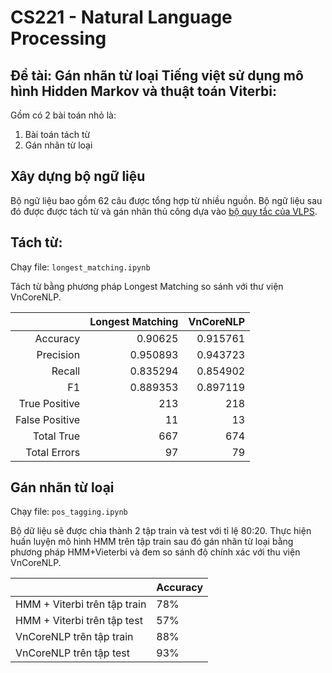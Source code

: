 # CS221 - Natural Language Processing

## Đề tài: Gán nhãn từ loại Tiếng việt sử dụng mô hình Hidden Markov và thuật toán Viterbi:

Gồm có 2 bài toán nhỏ là:

1. Bài toán tách từ
2. Gán nhãn từ loại

## Xây dựng bộ ngữ liệu

Bộ ngữ liệu bao gồm 62 câu được tổng hợp từ nhiều nguồn. Bộ ngữ liệu sau đó được được tách từ và gán nhãn thủ công dựa vào [bộ quy tắc của VLPS](https://vlsp.hpda.vn/demo/vcl/PoSTag.htm).

## Tách từ:

Chạy file: `longest_matching.ipynb`

Tách từ bằng phương pháp Longest Matching so sánh với thư viện VnCoreNLP.

|                | Longest Matching | VnCoreNLP |
| -------------: | ---------------: | --------: |
|       Accuracy |          0.90625 |  0.915761 |
|      Precision |         0.950893 |  0.943723 |
|         Recall |         0.835294 |  0.854902 |
|             F1 |         0.889353 |  0.897119 |
|  True Positive |              213 |       218 |
| False Positive |               11 |        13 |
|     Total True |              667 |       674 |
|   Total Errors |               97 |        79 |

## Gán nhãn từ loại

Chạy file: `pos_tagging.ipynb`

Bộ dữ liệu sẽ được chia thành 2 tập train và test với tỉ lệ 80:20. Thực hiện huấn luyện mô hình HMM trên tập train sau đó gán nhãn từ loại bằng phương pháp HMM+Vieterbi và đem so sánh độ chính xác với thu viện VnCoreNLP.

|                              | Accuracy |
| ---------------------------- | -------- |
| HMM + Viterbi trên tập train | 78%      |
| HMM + Viterbi trên tập test  | 57%      |
| VnCoreNLP trên tập train     | 88%      |
| VnCoreNLP trên tập test      | 93%      |
